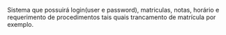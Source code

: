 Sistema que possuirá login(user e password), matriculas, notas, horário e requerimento de procedimentos tais quais trancamento de matrícula por exemplo.
